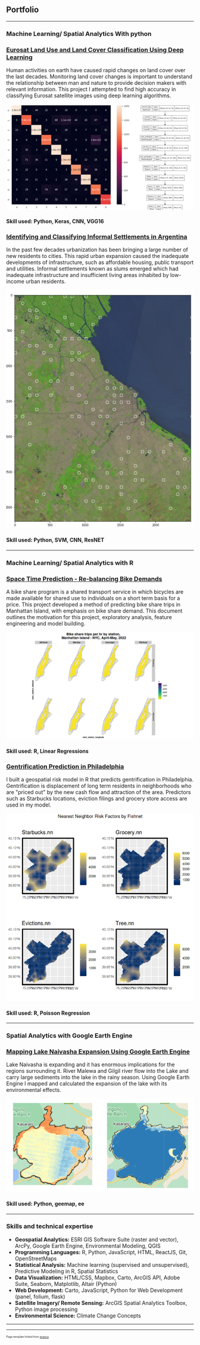 ## Portfolio

---

### Machine Learning/ Spatial Analytics With python

### [Eurosat Land Use and Land Cover Classification Using Deep Learning](/pdf/Eurosat_Land_Use_and_Land_Cover_Classification_Using_Deep_Learning.pdf)

Human activities on earth have caused rapid changes on land cover over the last decades. Monitoring land cover changes is important to understand the relationship between man and nature to provide decision makers with relevant information. This project I attempted to find high accuracy in classifying Eurosat satellite images using deep learning algorithms.

<img src="images/Land_Use_and_Land_Cover_Classification.png?raw=true"/>

#### Skill used: Python, Keras, CNN, VGG16


### [Identifying and Classifying Informal Settlements in Argentina](/pdf/Identifying_and_Classifying_Informal_Settlements_in_Argentina.pdf)

In the past few decades urbanization has been bringing a large number of new residents to cities. This rapid urban expansion caused the inadequate developments of infrastructure, such as affordable housing, public transport and utilities. Informal settlements known as slums emerged which had inadequate infrastructure and insufficient living areas inhabited by low-income urban residents.

<img src="images/cover image_slum.png?raw=true"/>

#### Skill used: Python, SVM, CNN, ResNET

---

### Machine Learning/ Spatial Analytics with R

### [Space Time Prediction - Re-balancing Bike Demands](pdf/space-time-prediction-re-balancing-bike-demands.html)

A bike share program is a shared transport service in which bicycles are made available for shared use to individuals on a short term basis for a price. This project developed a method of predicting bike share trips in Manhattan Island, with emphasis on bike share demand. This document outlines the motivation for this project, exploratory analysis, feature engineering and model building.

<img src="images/bike share trips per hr by station.png?raw=true"/>

#### Skill used: R, Linear Regressions


### [Gentrification Prediction in Philadelphia](pdf/gentrification-prediction-in-philadelphia.html)

I built a geospatial risk model in R that predicts gentrification in Philadelphia. Gentrification is displacement of long term residents in neighborhoods who are "priced out" by the new cash flow and attraction of the area. Predictors such as Starbucks locations, eviction filings and grocery store access are used in my model.

<img src="images/gentrification in philadelphia.png?raw=true"/>

#### Skill used: R, Poisson Regression
---

### Spatial Analytics with Google Earth Engine

### [Mapping Lake Naivasha Expansion Using Google Earth Engine](pdf/Environmental_Change_of_Lake_Naivasha_and_its_Surrounding_Areas-merged.pdf)

Lake Naivasha is expanding and it has enormous implications for the regions surrounding it. River Malewa and Gilgil river flow into the Lake and carry large sediments into the lake in the rainy season. Using Google Earth Engine I mapped and calculated the expansion of the lake with its environmental effects.

<img src="images/Env_Change_Across_Great_Rift_Valley_Lakes.png?raw=true"/>

#### Skill used: Python, geemap, ee

---

### Skills and technical expertise

- **Geospatial Analytics:** ESRI GIS Software Suite (raster and vector), ArcPy, Google Earth Engine, Environmental Modeling, QGIS
- **Programming Languages:** R, Python, JavaScript, HTML, ReactJS, Git, OpenStreetMaps
- **Statistical Analysis:** Machine learning (supervised and unsupervised), Predictive Modeling in R, Spatial Statistics
- **Data Visualization:** HTML/CSS, Mapbox, Carto, ArcGIS API, Adobe Suite, Seaborn, Matplotlib, Altair (Python)
- **Web Development:** Carto, JavaScript, Python for Web Development (panel, folium, flask)
- **Satellite Imagery/ Remote Sensing:** ArcGIS Spatial Analytics Toolbox, Python image processing
- **Environmental Science:** Climate Change Concepts

---




---
<p style="font-size:7px">Page template forked from <a href="https://github.com/evanca/quick-portfolio">evanca</a></p>
<!-- Remove above link if you don't want to attibute -->
